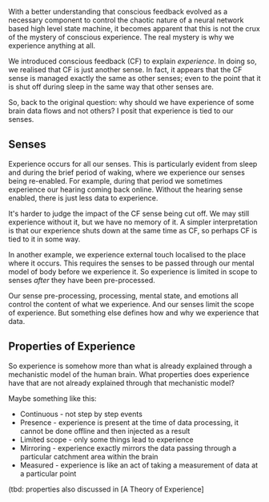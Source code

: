 With a better understanding that conscious feedback evolved as a necessary component to control the chaotic nature of a neural network based high level state machine, it becomes apparent that this is not the crux of the mystery of conscious experience. The real mystery is why we experience anything at all. 

We introduced conscious feedback (CF) to explain _experience_. In doing so, we realised that CF is just another sense. In fact, it appears that the CF sense is managed exactly the same as other senses; even to the point that it is shut off during sleep in the same way that other senses are.

So, back to the original question: why should we have experience of some brain data flows and not others? I posit that experience is tied to our senses.

## Senses
Experience occurs for all our senses. This is particularly evident from sleep and during the brief period of waking, where we experience our senses being re-enabled. For example, during that period we sometimes experience our hearing coming back online. Without the hearing sense enabled, there is just less data to experience.

It's harder to judge the impact of the CF sense being cut off. We may still experience without it, but we have no memory of it. A simpler interpretation is that our experience shuts down at the same time as CF, so perhaps CF is tied to it in some way. 

In another example, we experience external touch localised to the place where it occurs. This requires the senses to be passed through our mental model of body before we experience it. So experience is limited in scope to senses _after_ they have been pre-processed.

Our sense pre-processing, processing, mental state, and emotions all control the content of what we experience. And our senses limit the scope of experience. But something else defines how and why we experience that data.

## Properties of Experience
So experience is somehow more than what is already explained through a mechanistic model of the human brain. What properties does experience have that are not already explained through that mechanistic model?

Maybe something like this:
* Continuous - not step by step events
* Presence - experience is present at the time of data processing, it cannot be done offline and then injected as a result 
* Limited scope - only some things lead to experience
* Mirroring - experience exactly mirrors the data passing through a particular catchment area within the brain
* Measured - experience is like an act of taking a measurement of data at a particular point

(tbd: properties also discussed in [A Theory of Experience]